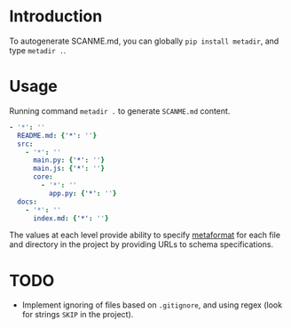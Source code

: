# Introduction

To autogenerate SCANME.md, you can globally `pip install metadir`, and type `metadir .`.

# Usage
Running command `metadir .` to generate `SCANME.md` content.

```yaml
- '*': ''
  README.md: {'*': ''}
  src:
    - '*': ''
      main.py: {'*': ''}
      main.js: {'*': ''}
      core:
        - '*': ''
          app.py: {'*': ''}
  docs:
    - '*': ''
      index.md: {'*': ''}
```

The values at each level provide ability to specify [metaformat](https://book.mindey.com/metaformat/0001-metaform-philosophy/0001-metaform-philosophy.html) for each file and directory in the project by providing URLs to schema specifications.


# TODO
- Implement ignoring of files based on `.gitignore`, and using regex (look for strings `SKIP` in the project).
